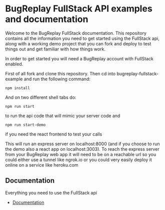 
# BugReplay FullStack API examples and documentation

Welcome to the BugReplay FullStack documentation. This repository contains all the information you need to get started using the FullStack api, along with a working demo project that you can fork and deploy to test things out and get familiar with how things work.

In order to get started you will need a BugReplay account with FullStack enabled.

First of all fork and clone this repository. Then cd into bugreplay-fullstack-example and run the following command:

```
npm install
```

And on two different shell tabs do:

```
npm run start
```

to run the api code that will mimic your server code and

```
npm run start-demo
```

if you need the react frontend to test your calls

This will run an express server on localhost:8000 (and if you choose to run the demo also a react app on localhost:3003). To reach the express server from your BugReplay web app it will need to be on a reachable url so you could either use a tunnel like ngrok.io or you could very easily deploy it online on a service like heroku.com

## Documentation

Everything you need to use the FullStack api

* [Documentation](https://github.com/BugReplay/bugreplay-fullstack-example/wiki/home)
